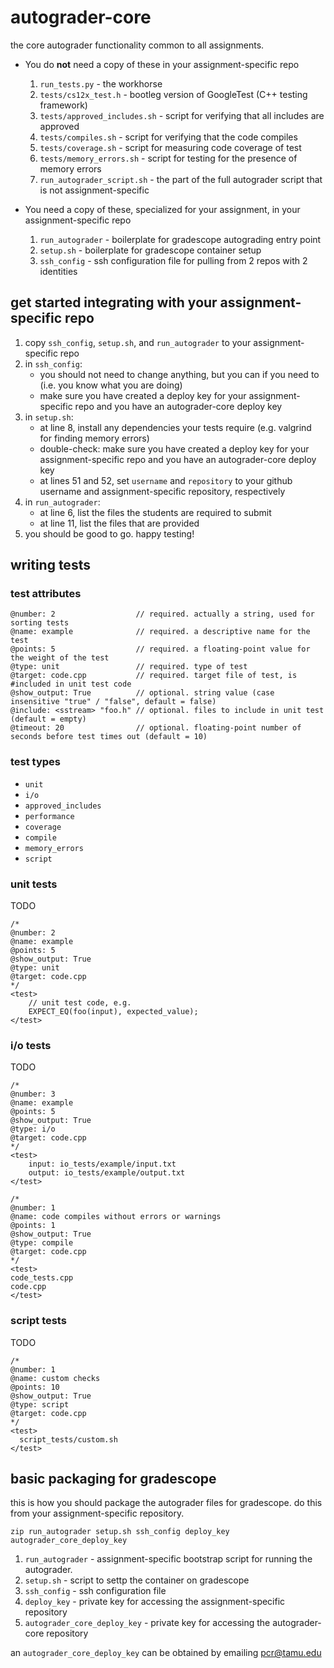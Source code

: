 # autograder-core
the core autograder functionality common to all assignments.

* You do **not** need a copy of these in your assignment-specific repo
  1. `run_tests.py` - the workhorse
  1. `tests/cs12x_test.h` - bootleg version of GoogleTest (C++ testing framework)
  1. `tests/approved_includes.sh` - script for verifying that all includes are approved
  1. `tests/compiles.sh` - script for verifying that the code compiles
  1. `tests/coverage.sh` - script for measuring code coverage of test
  1. `tests/memory_errors.sh` - script for testing for the presence of memory errors
  1. `run_autograder_script.sh` - the part of the full autograder script that is not assignment-specific

* You need a copy of these, specialized for your assignment, in your assignment-specific repo
  1. `run_autograder` - boilerplate for gradescope autograding entry point
  1. `setup.sh` - boilerplate for gradescope container setup
  1. `ssh_config` - ssh configuration file for pulling from 2 repos with 2 identities


## get started integrating with your assignment-specific repo
1. copy `ssh_config`, `setup.sh`, and `run_autograder` to your assignment-specific repo
1. in `ssh_config`:
   * you should not need to change anything, but you can if you need to (i.e. you know what you are doing)
   * make sure you have created a deploy key for your assignment-specific repo and you have an autograder-core deploy key
1. in `setup.sh`:
   * at line 8, install any dependencies your tests require (e.g. valgrind for finding memory errors)
   * double-check: make sure you have created a deploy key for your assignment-specific repo and you have an autograder-core deploy key
   * at lines 51 and 52, set `username` and `repository` to your github username and assignment-specific repository, respectively
1. in `run_autograder`:
   * at line 6, list the files the students are required to submit
   * at line 11, list the files that are provided
1. you should be good to go.  happy testing!

## writing tests
### test attributes
```
@number: 2                  // required. actually a string, used for sorting tests
@name: example              // required. a descriptive name for the test
@points: 5                  // required. a floating-point value for the weight of the test
@type: unit                 // required. type of test
@target: code.cpp           // required. target file of test, is #included in unit test code
@show_output: True          // optional. string value (case insensitive "true" / "false", default = false)
@include: <sstream> "foo.h" // optional. files to include in unit test (default = empty)
@timeout: 20                // optional. floating-point number of seconds before test times out (default = 10)
```

### test types
* `unit`
* `i/o`
* `approved_includes`
* `performance`
* `coverage`
* `compile`
* `memory_errors`
* `script`

### unit tests
TODO

```
/*
@number: 2
@name: example
@points: 5
@show_output: True
@type: unit
@target: code.cpp
*/
<test>
    // unit test code, e.g.
    EXPECT_EQ(foo(input), expected_value);
</test>
```

### i/o tests
TODO

```
/*
@number: 3
@name: example
@points: 5 
@show_output: True
@type: i/o
@target: code.cpp
*/
<test>
    input: io_tests/example/input.txt
    output: io_tests/example/output.txt
</test>
```

```
/*
@number: 1
@name: code compiles without errors or warnings
@points: 1
@show_output: True
@type: compile
@target: code.cpp
*/
<test>
code_tests.cpp
code.cpp
</test>
```

### script tests
TODO

```
/*
@number: 1
@name: custom checks
@points: 10
@show_output: True
@type: script
@target: code.cpp
*/
<test>
  script_tests/custom.sh
</test>
```

## basic packaging for gradescope
this is how you should package the autograder files for gradescope.  do this from your assignment-specific repository.

`zip run_autograder setup.sh ssh_config deploy_key autograder_core_deploy_key`

1. `run_autograder` - assignment-specific bootstrap script for running the autograder.
1. `setup.sh` - script to settp the container on gradescope
1. `ssh_config` - ssh configuration file
1. `deploy_key` - private key for accessing the assignment-specific repository
1. `autograder_core_deploy_key` - private key for accessing the autograder-core repository

an `autograder_core_deploy_key` can be obtained by emailing pcr@tamu.edu
